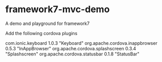 # framework7-mvc-demo
A demo and playground for framework7

Add the following cordova plugins

com.ionic.keyboard 1.0.3 "Keyboard"
org.apache.cordova.inappbrowser 0.5.3 "InAppBrowser"
org.apache.cordova.splashscreen 0.3.4 "Splashscreen"
org.apache.cordova.statusbar 0.1.8 "StatusBar"
